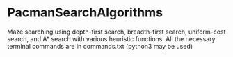 # PacmanSearchAlgorithms
Maze searching using depth-first search, breadth-first search, uniform-cost search, and A* search with various heuristic functions.
All the necessary terminal commands are in commands.txt (python3 may be used)
